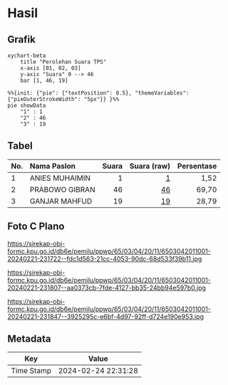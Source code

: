 # Hasil

## Grafik

```mermaid
xychart-beta
    title "Perolehan Suara TPS"
    x-axis [01, 02, 03]
    y-axis "Suara" 0 --> 46
    bar [1, 46, 19]
```

```mermaid
%%{init: {"pie": {"textPosition": 0.5}, "themeVariables": {"pieOuterStrokeWidth": "5px"}} }%%
pie showData
    "1" : 1
    "2" : 46
    "3" : 19
```

## Tabel

| No. | Nama Paslon    | Suara | Suara (raw) | Persentase |
|:--- |:-------------- | -----:| -----------:| ----------:|
| 1   | ANIES MUHAIMIN | 1     | [1][p-1]    | 1,52       |
| 2   | PRABOWO GIBRAN | 46    | [46][p-2]   | 69,70      |
| 3   | GANJAR MAHFUD  | 19    | [19][p-3]   | 28,79      |


[p-1]: https://github.com/gigit-pemilu/pemilu-2024-65-kalimantan-utara/blob/main/pilpres/hitung-suara/sub/65-kalimantan-utara/sub/03-nunukan/sub/04-lumbis/sub/2011-saludan/sub/001-tps/sub/paslon-1.txt
[p-2]: https://github.com/gigit-pemilu/pemilu-2024-65-kalimantan-utara/blob/main/pilpres/hitung-suara/sub/65-kalimantan-utara/sub/03-nunukan/sub/04-lumbis/sub/2011-saludan/sub/001-tps/sub/paslon-2.txt
[p-3]: https://github.com/gigit-pemilu/pemilu-2024-65-kalimantan-utara/blob/main/pilpres/hitung-suara/sub/65-kalimantan-utara/sub/03-nunukan/sub/04-lumbis/sub/2011-saludan/sub/001-tps/sub/paslon-3.txt

## Foto C Plano

https://sirekap-obj-formc.kpu.go.id/db6e/pemilu/ppwp/65/03/04/20/11/6503042011001-20240221-231722--fdc1d563-21cc-4053-90dc-68d533f39b11.jpg

https://sirekap-obj-formc.kpu.go.id/db6e/pemilu/ppwp/65/03/04/20/11/6503042011001-20240221-231807--aa0373cb-7fde-4127-bb35-24bb94e597b0.jpg

https://sirekap-obj-formc.kpu.go.id/db6e/pemilu/ppwp/65/03/04/20/11/6503042011001-20240221-231847--3925295c-e6bf-4d97-92ff-d724e190e953.jpg


## Metadata

| Key        | Value               |
| ---------- | ------------------- |
| Time Stamp | 2024-02-24 22:31:28 |



